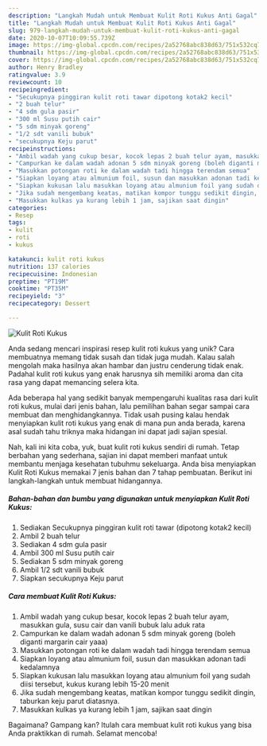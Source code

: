 ```yaml
---
description: "Langkah Mudah untuk Membuat Kulit Roti Kukus Anti Gagal"
title: "Langkah Mudah untuk Membuat Kulit Roti Kukus Anti Gagal"
slug: 979-langkah-mudah-untuk-membuat-kulit-roti-kukus-anti-gagal
date: 2020-10-07T10:09:55.739Z
image: https://img-global.cpcdn.com/recipes/2a52768abc838d63/751x532cq70/kulit-roti-kukus-foto-resep-utama.jpg
thumbnail: https://img-global.cpcdn.com/recipes/2a52768abc838d63/751x532cq70/kulit-roti-kukus-foto-resep-utama.jpg
cover: https://img-global.cpcdn.com/recipes/2a52768abc838d63/751x532cq70/kulit-roti-kukus-foto-resep-utama.jpg
author: Henry Bradley
ratingvalue: 3.9
reviewcount: 10
recipeingredient:
- "Secukupnya pinggiran kulit roti tawar dipotong kotak2 kecil"
- "2 buah telur"
- "4 sdm gula pasir"
- "300 ml Susu putih cair"
- "5 sdm minyak goreng"
- "1/2 sdt vanili bubuk"
- "secukupnya Keju parut"
recipeinstructions:
- "Ambil wadah yang cukup besar, kocok lepas 2 buah telur ayam, masukkan gula, susu cair dan vanili bubuk lalu aduk rata"
- "Campurkan ke dalam wadah adonan 5 sdm minyak goreng (boleh diganti margarin cair yaaa)"
- "Masukkan potongan roti ke dalam wadah tadi hingga terendam semua"
- "Siapkan loyang atau almunium foil, susun dan masukkan adonan tadi kedalamnya"
- "Siapkan kukusan lalu masukkan loyang atau almunium foil yang sudah diisi tersebut, kukus kurang lebih 15-20 menit"
- "Jika sudah mengembang keatas, matikan kompor tunggu sedikit dingin, taburkan keju parut diatasnya."
- "Masukkan kulkas ya kurang lebih 1 jam, sajikan saat dingin"
categories:
- Resep
tags:
- kulit
- roti
- kukus

katakunci: kulit roti kukus 
nutrition: 137 calories
recipecuisine: Indonesian
preptime: "PT19M"
cooktime: "PT35M"
recipeyield: "3"
recipecategory: Dessert

---
```



![Kulit Roti Kukus](https://img-global.cpcdn.com/recipes/2a52768abc838d63/751x532cq70/kulit-roti-kukus-foto-resep-utama.jpg)

Anda sedang mencari inspirasi resep kulit roti kukus yang unik? Cara membuatnya memang tidak susah dan tidak juga mudah. Kalau salah mengolah maka hasilnya akan hambar dan justru cenderung tidak enak. Padahal kulit roti kukus yang enak harusnya sih memiliki aroma dan cita rasa yang dapat memancing selera kita.



Ada beberapa hal yang sedikit banyak mempengaruhi kualitas rasa dari kulit roti kukus, mulai dari jenis bahan, lalu pemilihan bahan segar sampai cara membuat dan menghidangkannya. Tidak usah pusing kalau hendak menyiapkan kulit roti kukus yang enak di mana pun anda berada, karena asal sudah tahu triknya maka hidangan ini dapat jadi sajian spesial.


Nah, kali ini kita coba, yuk, buat kulit roti kukus sendiri di rumah. Tetap berbahan yang sederhana, sajian ini dapat memberi manfaat untuk membantu menjaga kesehatan tubuhmu sekeluarga. Anda bisa menyiapkan Kulit Roti Kukus memakai 7 jenis bahan dan 7 tahap pembuatan. Berikut ini langkah-langkah untuk membuat hidangannya.

<!--inarticleads1-->

##### Bahan-bahan dan bumbu yang digunakan untuk menyiapkan Kulit Roti Kukus:

1. Sediakan Secukupnya pinggiran kulit roti tawar (dipotong kotak2 kecil)
1. Ambil 2 buah telur
1. Sediakan 4 sdm gula pasir
1. Ambil 300 ml Susu putih cair
1. Sediakan 5 sdm minyak goreng
1. Ambil 1/2 sdt vanili bubuk
1. Siapkan secukupnya Keju parut




<!--inarticleads2-->

##### Cara membuat Kulit Roti Kukus:

1. Ambil wadah yang cukup besar, kocok lepas 2 buah telur ayam, masukkan gula, susu cair dan vanili bubuk lalu aduk rata
1. Campurkan ke dalam wadah adonan 5 sdm minyak goreng (boleh diganti margarin cair yaaa)
1. Masukkan potongan roti ke dalam wadah tadi hingga terendam semua
1. Siapkan loyang atau almunium foil, susun dan masukkan adonan tadi kedalamnya
1. Siapkan kukusan lalu masukkan loyang atau almunium foil yang sudah diisi tersebut, kukus kurang lebih 15-20 menit
1. Jika sudah mengembang keatas, matikan kompor tunggu sedikit dingin, taburkan keju parut diatasnya.
1. Masukkan kulkas ya kurang lebih 1 jam, sajikan saat dingin




Bagaimana? Gampang kan? Itulah cara membuat kulit roti kukus yang bisa Anda praktikkan di rumah. Selamat mencoba!

